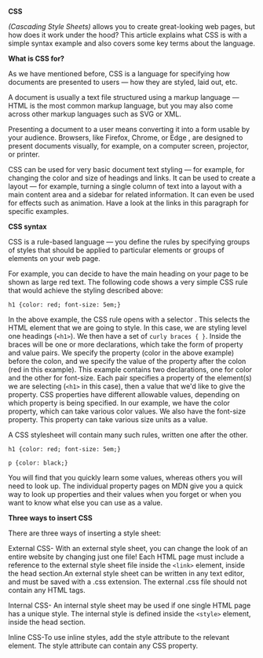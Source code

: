 **CSS**

*(Cascading Style Sheets)* allows you to create great-looking web pages, but how does it work under the hood? This article explains what CSS is with a simple syntax example and also covers some key terms about the language.


**What is CSS for?**

As we have mentioned before, CSS is a language for specifying how documents are presented to users — how they are styled, laid out, etc.

A document is usually a text file structured using a markup language — HTML is the most common markup language, but you may also come across other markup languages such as SVG or XML.

Presenting a document to a user means converting it into a form usable by your audience. Browsers, like Firefox, Chrome, or Edge , are designed to present documents visually, for example, on a computer screen, projector, or printer.

CSS can be used for very basic document text styling — for example, for changing the color and size of headings and links. It can be used to create a layout — for example, turning a single column of text into a layout with a main content area and a sidebar for related information. It can even be used for effects such as animation. Have a look at the links in this paragraph for specific examples.


**CSS syntax**

CSS is a rule-based language — you define the rules by specifying groups of styles that should be applied to particular elements or groups of elements on your web page.

For example, you can decide to have the main heading on your page to be shown as large red text. The following code shows a very simple CSS rule that would achieve the styling described above:

`h1 {color: red; font-size: 5em;}`

In the above example, the CSS rule opens with a selector . This selects the HTML element that we are going to style. In this case, we are styling level one headings (`<h1>`).
We then have a set of `curly braces { }`.
Inside the braces will be one or more declarations, which take the form of property and value pairs. We specify the property (color in the above example) before the colon, and we specify the value of the property after the colon (red in this example).
This example contains two declarations, one for color and the other for font-size. Each pair specifies a property of the element(s) we are selecting (`<h1>` in this case), then a value that we'd like to give the property.
CSS properties have different allowable values, depending on which property is being specified. In our example, we have the color property, which can take various color values. We also have the font-size property. This property can take various size units as a value.

A CSS stylesheet will contain many such rules, written one after the other.

`h1 {color: red; font-size: 5em;}`

`p {color: black;}`

You will find that you quickly learn some values, whereas others you will need to look up. The individual property pages on MDN give you a quick way to look up properties and their values when you forget or when you want to know what else you can use as a value.

**Three ways to insert CSS**

There are three ways of inserting a style sheet:

External CSS- With an external style sheet, you can change the look of an entire website by changing just one file! Each HTML page must include a reference to the external style sheet file inside the `<link>` element, inside the head section.An external style sheet can be written in any text editor, and must be saved with a .css extension. The external .css file should not contain any HTML tags.

Internal CSS- An internal style sheet may be used if one single HTML page has a unique style.
The internal style is defined inside the `<style>` element, inside the head section.

Inline CSS-To use inline styles, add the style attribute to the relevant element. The style attribute can contain any CSS property.




